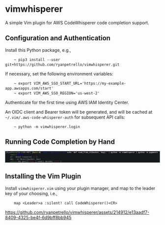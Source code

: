 # vimwhisperer

A simple Vim plugin for AWS CodeWhisperer code completion support.

## Configuration and Authentication

Install this Python package, e.g.,

```
    ~ pip3 install --user git+https://github.com/ryanpetrello/vimwhisperer.git
```

If necessary, set the following environment variables:

```
    ~ export VIM_AWS_SSO_START_URL='https://my-example-app.awsapps.com/start'
    ~ export VIM_AWS_SSO_REGION='us-west-2'
```

Authenticate for the first time using AWS IAM Identity Center.

An OIDC client and Bearer token will be generated, and will be cached at ``~/.vim/.aws-code-whisperer-auth`` for subsequent API calls:

```
    ~ python -m vimwhisperer.login
```

## Running Code Completion by Hand

![Example Usage Command](./demo.png)

## Installing the Vim Plugin

Install ``vimwhisperer.vim`` using your plugin manager, and map to the leader key of your choosing, i.e.,

```
    map <Leader>a :silent! call CodeWhisperer()<CR>
```

https://github.com/ryanpetrello/vimwhisperer/assets/214912/e13aadf7-8409-4325-be4f-6d9bff8bb945


